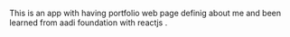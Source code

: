 This is an app with having portfolio web page definig about me and been learned from aadi foundation with reactjs .
